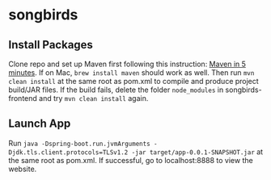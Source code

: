 # songbirds

## Install Packages
Clone repo and set up Maven first following this instruction: [Maven in 5 minutes](https://maven.apache.org/guides/getting-started/maven-in-five-minutes.html). If on Mac, `brew install maven` should work as well. Then run `mvn clean install` at the same root as pom.xml to compile and produce project build/JAR files. If the build fails, delete the folder `node_modules` in songbirds-frontend and try `mvn clean install` again.

## Launch App
Run `java -Dspring-boot.run.jvmArguments -Djdk.tls.client.protocols=TLSv1.2 -jar target/app-0.0.1-SNAPSHOT.jar` at the same root as pom.xml. If successful, go to localhost:8888 to view the website.


